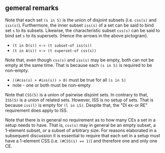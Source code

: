 
<!-- ======================================================================= -->
## gemeral remarks

Note that each set `(s in S)` is the union of disjoint subsets (i.e. `css(s)`
and `iss(s)`). Furthermore, the inner subset `iss(s)` of a set can be said to
bind set `s` to its subsets. Likewise, the characteristic subset `css(s)` can
be said to bind set `s` to its supersets. (Hence the arrows in the above
pictogram).

* `(t in D(s)) <-> (t subset-of iss(s))`
* `(t in A(s)) <-> (t superset-of css(s))`

Note that, even though `css(s)` and `iss(s)` may be empty, both can not be
empty at the same time. That is because each `(s in S)` is required to be
non-empty.

* `((#css(s) + #iss(s)) > 0)` must be true for all `(s in S)`
* note - one or both must be non-empty

Note that `CSS(S)` is a union of pairwise disjoint sets. In contrary to that,
`ISS(S)` is a union of related sets. However, ISS is no setup of sets. That is
because `iss(l)` is empty for `(l in LS)`. Despite that, the "DI ex-or RE"
requirement does apply to ISS.

Note that there is in general no requirement as to how many CEs a set in a
setup needs to have. That is, `css(s)` may in general be an empty subset,
a 1-element subset, or a subset of arbitrary size. For reasons elaborated
in a subsequent discussion it is essential to require that each set in a
setup must have a 1-element CSS (i.e. `(#CSS(s) == 1)`) and therefore one
and only one CE.
